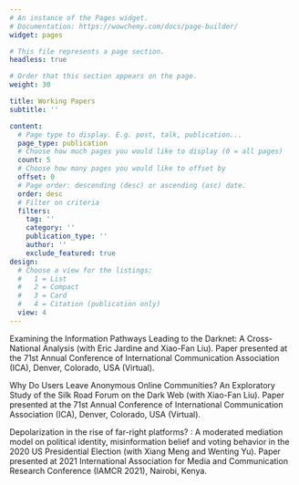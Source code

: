 ```yaml
---
# An instance of the Pages widget.
# Documentation: https://wowchemy.com/docs/page-builder/
widget: pages

# This file represents a page section.
headless: true

# Order that this section appears on the page.
weight: 30

title: Working Papers
subtitle: ''

content:
  # Page type to display. E.g. post, talk, publication...
  page_type: publication
  # Choose how much pages you would like to display (0 = all pages)
  count: 5
  # Choose how many pages you would like to offset by
  offset: 0
  # Page order: descending (desc) or ascending (asc) date.
  order: desc
  # Filter on criteria
  filters:
    tag: ''
    category: ''
    publication_type: ''
    author: ''
    exclude_featured: true
design:
  # Choose a view for the listings:
  #   1 = List
  #   2 = Compact
  #   3 = Card
  #   4 = Citation (publication only)
  view: 4
---
```

<!-- {{% callout note %}}
Quickly discover relevant content by \\[filtering publications](./publication/).
{{% /callout %}} -->

Examining the Information Pathways Leading to the Darknet: A Cross-National Analysis (with Eric Jardine and Xiao-Fan Liu). Paper presented at the 71st Annual Conference of International Communication Association (ICA), Denver, Colorado, USA (Virtual).

Why Do Users Leave Anonymous Online Communities? An Exploratory Study of the Silk Road Forum on the Dark Web (with Xiao-Fan Liu). Paper presented at the 71st Annual Conference of International Communication Association (ICA), Denver, Colorado, USA (Virtual).

Depolarization in the rise of far-right platforms? : A moderated mediation model on political identity, misinformation belief and voting behavior in the 2020 US Presidential Election (with Xiang Meng and Wenting Yu). Paper presented at 2021 International Association for Media and Communication Research Conference (IAMCR 2021), Nairobi, Kenya.


